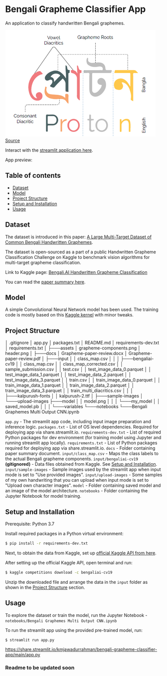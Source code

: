 # Bengali Grapheme Classifier App

An application to classify handwritten Bengali graphemes.

![Grapheme Components](./assets/grapheme-components.png)
[Source](https://arxiv.org/abs/2010.00170)

Interact with the [streamlit application here](https://share.streamlit.io/kmjawadurrahman/bengali-grapheme-classifier-app/main/app.py).

App preview:


## Table of contents
- [Dataset](#dataset)
- [Model](#model)
- [Project Structure](#project-structure)
- [Setup and Installation](#setup-and-installation)
- [Usage](#usage)


## Dataset

The dataset is introduced in this paper: [A Large Multi-Target Dataset of Common Bengali Handwritten Graphemes](https://arxiv.org/abs/2010.00170).

The dataset is open-sourced as a part of a public Handwritten Grapheme Classification Challenge on Kaggle to benchmark vision algorithms for multi-target grapheme classification.

Link to Kaggle page: [Bengali.AI Handwritten Grapheme Classification](https://www.kaggle.com/c/bengaliai-cv19/overview)

You can read the [paper summary here](https://github.com/kmjawadurrahman/bengali-grapheme-classifier-app/blob/main/docs/Grapheme-paper-review.pdf).


## Model

A simple Convolutional Neural Network model has been used. The training code is mostly based on this [Kaggle kernel](https://www.kaggle.com/ngminhton/bengali-graphemes-starter-eda-multi-output-cnn) with minor tweaks.


## Project Structure

│   .gitignore
│   app.py
│   packages.txt
│   README.md
│   requirements-dev.txt
│   requirements.txt
│
├───assets
│       grapheme-components.png
│       header.png
│
├───docs
│       Grapheme-paper-review.docx
│       Grapheme-paper-review.pdf
│
├───input
│   │   class_map.csv
│   │
│   ├───bengaliai-cv19
│   │       class_map.csv
│   │       class_map_corrected.csv
│   │       sample_submission.csv
│   │       test.csv
│   │       test_image_data_0.parquet
│   │       test_image_data_1.parquet
│   │       test_image_data_2.parquet
│   │       test_image_data_3.parquet
│   │       train.csv
│   │       train_image_data_0.parquet
│   │       train_image_data_1.parquet
│   │       train_image_data_2.parquet
│   │       train_image_data_3.parquet
│   │       train_multi_diacritics.csv
│   │
│   ├───kalpurush-fonts
│   │       kalpurush-2.ttf
│   ├───sample-images
│   └───upload-images
├───model
│   │   model.png
│   │
│   └───my_model
│       │   saved_model.pb
│       │
│       └───variables
└───notebooks
    └───Bengali Graphemes Multi Output CNN.ipynb

`app.py` - The streamlit app code, including input image preparation and inference logic.
`packages.txt` - List of OS level dependencies. Required for deploying app via share.streamlit.io.
`requirements-dev.txt` - List of required Python packages for dev environment (for training model using Jupyter and running streamlit app locally).
`requirements.txt` - List of Python packages required for deploying app via share.streamlit.io.
`docs` - Folder containing paper summary document.
`input/class_map.csv` - Maps the class labels to the actual Bengali grapheme components.
`input/bengaliai-cv19` **(gitignored)** - Data files obtained from Kaggle. See [Setup and Installation](#setup-and-installation).
`input/sample-images` - Sample images used by the streamlit app when input mode is set to "Use provided images".
`input/upload-images` - Some samples of my own handwriting that you can upload when input mode is set to "Upload own character images".
`model` - Folder containing saved model and an image of the model architecture.
`notebooks` - Folder containing the Jupyter Notebook for model training.

## Setup and Installation

Prerequisite: Python 3.7

Install required packages in a Python virtual environment:
```bash
$ pip install -r requirements-dev.txt
```

Next, to obtain the data from Kaggle, set up [official Kaggle API from here](https://github.com/Kaggle/kaggle-api).

After setting up the official Kaggle API, open terminal and run:
```bash
$ kaggle competitions download -c bengaliai-cv19
```

Unzip the downloaded file and arrange the data in the `input` folder as shown in the [Project Structure](#project-structure) section.


## Usage

To explore the dataset or train the model, run the Jupyter Notebook - `notebooks/Bengali Graphemes Multi Output CNN.ipynb`

To run the streamlit app using the provided pre-trained model, run:
```bash
$ streamlit run app.py
```


https://share.streamlit.io/kmjawadurrahman/bengali-grapheme-classifier-app/main/app.py

### Readme to be updated soon